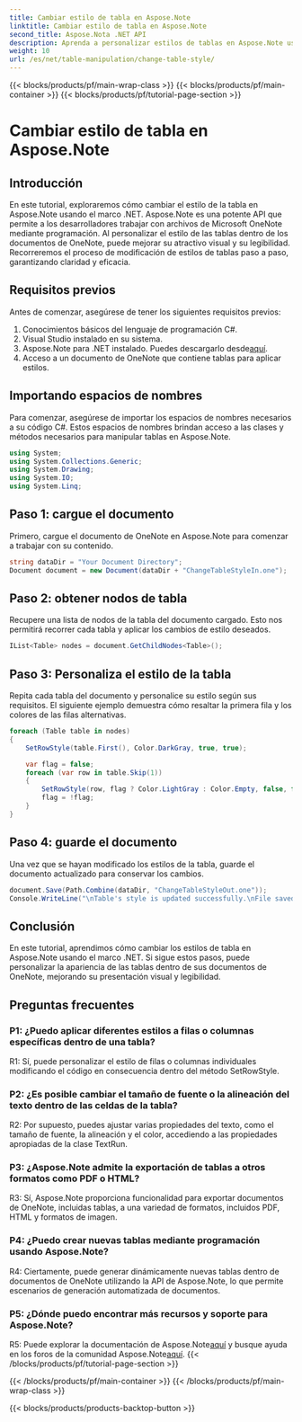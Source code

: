 ```yaml
---
title: Cambiar estilo de tabla en Aspose.Note
linktitle: Cambiar estilo de tabla en Aspose.Note
second_title: Aspose.Nota .NET API
description: Aprenda a personalizar estilos de tablas en Aspose.Note usando C#. Modifique colores, fuentes y más para mejorar la presentación de documentos.
weight: 10
url: /es/net/table-manipulation/change-table-style/
---
```


{{< blocks/products/pf/main-wrap-class >}}
{{< blocks/products/pf/main-container >}}
{{< blocks/products/pf/tutorial-page-section >}}

# Cambiar estilo de tabla en Aspose.Note

## Introducción

En este tutorial, exploraremos cómo cambiar el estilo de la tabla en Aspose.Note usando el marco .NET. Aspose.Note es una potente API que permite a los desarrolladores trabajar con archivos de Microsoft OneNote mediante programación. Al personalizar el estilo de las tablas dentro de los documentos de OneNote, puede mejorar su atractivo visual y su legibilidad. Recorreremos el proceso de modificación de estilos de tablas paso a paso, garantizando claridad y eficacia.

## Requisitos previos

Antes de comenzar, asegúrese de tener los siguientes requisitos previos:
1. Conocimientos básicos del lenguaje de programación C#.
2. Visual Studio instalado en su sistema.
3.  Aspose.Note para .NET instalado. Puedes descargarlo desde[aquí](https://releases.aspose.com/note/net/).
4. Acceso a un documento de OneNote que contiene tablas para aplicar estilos.

## Importando espacios de nombres

Para comenzar, asegúrese de importar los espacios de nombres necesarios a su código C#. Estos espacios de nombres brindan acceso a las clases y métodos necesarios para manipular tablas en Aspose.Note.
```csharp
using System;
using System.Collections.Generic;
using System.Drawing;
using System.IO;
using System.Linq;
```

## Paso 1: cargue el documento

Primero, cargue el documento de OneNote en Aspose.Note para comenzar a trabajar con su contenido.
```csharp
string dataDir = "Your Document Directory";
Document document = new Document(dataDir + "ChangeTableStyleIn.one");
```

## Paso 2: obtener nodos de tabla

Recupere una lista de nodos de la tabla del documento cargado. Esto nos permitirá recorrer cada tabla y aplicar los cambios de estilo deseados.
```csharp
IList<Table> nodes = document.GetChildNodes<Table>();
```

## Paso 3: Personaliza el estilo de la tabla

Repita cada tabla del documento y personalice su estilo según sus requisitos. El siguiente ejemplo demuestra cómo resaltar la primera fila y los colores de las filas alternativas.
```csharp
foreach (Table table in nodes)
{
    SetRowStyle(table.First(), Color.DarkGray, true, true);

    var flag = false;
    foreach (var row in table.Skip(1))
    {
        SetRowStyle(row, flag ? Color.LightGray : Color.Empty, false, false);
        flag = !flag;
    }
}
```

## Paso 4: guarde el documento

Una vez que se hayan modificado los estilos de la tabla, guarde el documento actualizado para conservar los cambios.
```csharp
document.Save(Path.Combine(dataDir, "ChangeTableStyleOut.one"));
Console.WriteLine("\nTable's style is updated successfully.\nFile saved at " + dataDir);
```

## Conclusión

En este tutorial, aprendimos cómo cambiar los estilos de tabla en Aspose.Note usando el marco .NET. Si sigue estos pasos, puede personalizar la apariencia de las tablas dentro de sus documentos de OneNote, mejorando su presentación visual y legibilidad.

## Preguntas frecuentes

### P1: ¿Puedo aplicar diferentes estilos a filas o columnas específicas dentro de una tabla?

R1: Sí, puede personalizar el estilo de filas o columnas individuales modificando el código en consecuencia dentro del método SetRowStyle.
  
### P2: ¿Es posible cambiar el tamaño de fuente o la alineación del texto dentro de las celdas de la tabla?

R2: Por supuesto, puedes ajustar varias propiedades del texto, como el tamaño de fuente, la alineación y el color, accediendo a las propiedades apropiadas de la clase TextRun.

### P3: ¿Aspose.Note admite la exportación de tablas a otros formatos como PDF o HTML?

R3: Sí, Aspose.Note proporciona funcionalidad para exportar documentos de OneNote, incluidas tablas, a una variedad de formatos, incluidos PDF, HTML y formatos de imagen.

### P4: ¿Puedo crear nuevas tablas mediante programación usando Aspose.Note?

R4: Ciertamente, puede generar dinámicamente nuevas tablas dentro de documentos de OneNote utilizando la API de Aspose.Note, lo que permite escenarios de generación automatizada de documentos.

### P5: ¿Dónde puedo encontrar más recursos y soporte para Aspose.Note?

 R5: Puede explorar la documentación de Aspose.Note[aquí](https://reference.aspose.com/note/net/) y busque ayuda en los foros de la comunidad Aspose.Note[aquí](https://forum.aspose.com/c/note/28).
{{< /blocks/products/pf/tutorial-page-section >}}

{{< /blocks/products/pf/main-container >}}
{{< /blocks/products/pf/main-wrap-class >}}

{{< blocks/products/products-backtop-button >}}
